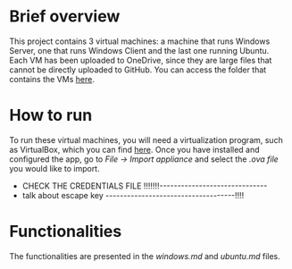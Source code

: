# Brief overview
This project contains 3 virtual machines: a machine that runs Windows Server, one that runs Windows Client and the last one running Ubuntu. <br/>
Each VM has been uploaded to OneDrive, since they are large files that cannot be directly uploaded to GitHub. You can access the folder that contains the VMs [here](https://1drv.ms/f/s!AiJja_jxQJ8ggcEzTFktyAXqb-zKIA?e=uXwwhq).<br/>


# How to run
To run these virtual machines, you will need a virtualization program, such as VirtualBox, which you can find [here](https://www.virtualbox.org/wiki/Downloads). Once you have installed and configured the app, go to *File -> Import appliance* and select the *.ova file* you would like to import.
- CHECK THE CREDENTIALS FILE !!!!!!!------------------------------
- talk about escape key ------------------------------------!!!!


# Functionalities
The functionalities are presented in the *windows.md* and *ubuntu.md* files.
